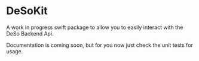 # DeSoKit

A work in progress swift package to allow you to easily interact with the DeSo Backend Api.

Documentation is coming soon, but for you now just check the unit tests for usage.
